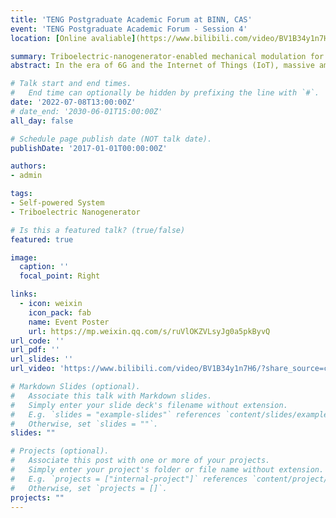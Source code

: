 ```yaml
---
title: 'TENG Postgraduate Academic Forum at BINN, CAS'
event: 'TENG Postgraduate Academic Forum - Session 4'
location: [Online avaliable](https://www.bilibili.com/video/BV1B34y1n7H6/?share_source=copy_web&vd_source=f04d4ba724dedb35f0fea536297a7c4a)  

summary: Triboelectric-nanogenerator-enabled mechanical modulation for infrared wireless communications
abstract: In the era of 6G and the Internet of Things (IoT), massive amounts of data are produced by distributed sensors and transferred wirelessly between various smart devices. Meanwhile, the proportion of global energy expended on communications keeps increasing. A possible solution to reduce energy required for information transfer is harvesting pervasive mechanical energy. However, the popularization of so-far-realized visible-light-based self-powered optical wireless communications (OWC) systems is restricted by ambient light conditions and complex receiver designs. In this work, an infrared (IR)-based OWC system is proposed to leverage a triboelectric nanogenerator (TENG) to achieve information encoding and transmission using an IR signal that is robust against light interference. Specifically, the mechanical motion and mechanical structures of TENGs can be utilized to convey information and power the IR emitter. Moreover, the system supports diverse TENG structures and can accommodate different demands. Our research shows that self-powered IR-based OWC, with the merits of long transmission distances, high adaptability, and low cost, may significantly promote TENG-enabled OWC and pave the way for sustainable communications.

# Talk start and end times.
#   End time can optionally be hidden by prefixing the line with `#`.
date: '2022-07-08T13:00:00Z'
# date_end: '2030-06-01T15:00:00Z'
all_day: false

# Schedule page publish date (NOT talk date).
publishDate: '2017-01-01T00:00:00Z'

authors:
- admin

tags:
- Self-powered System
- Triboelectric Nanogenerator

# Is this a featured talk? (true/false)
featured: true

image:
  caption: ''
  focal_point: Right

links:
  - icon: weixin
    icon_pack: fab
    name: Event Poster
    url: https://mp.weixin.qq.com/s/ruVlOKZVLsyJg0a5pkByvQ
url_code: ''
url_pdf: ''
url_slides: ''
url_video: 'https://www.bilibili.com/video/BV1B34y1n7H6/?share_source=copy_web&vd_source=f04d4ba724dedb35f0fea536297a7c4a'

# Markdown Slides (optional).
#   Associate this talk with Markdown slides.
#   Simply enter your slide deck's filename without extension.
#   E.g. `slides = "example-slides"` references `content/slides/example-slides.md`.
#   Otherwise, set `slides = ""`.
slides: ""

# Projects (optional).
#   Associate this post with one or more of your projects.
#   Simply enter your project's folder or file name without extension.
#   E.g. `projects = ["internal-project"]` references `content/project/deep-learning/index.md`.
#   Otherwise, set `projects = []`.
projects: ""
---
```

